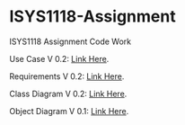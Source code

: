 # ISYS1118-Assignment
ISYS1118 Assignment Code Work

Use Case V 0.2: [Link Here](https://www.lucidchart.com/documents/edit/4d00b879-506e-4a54-8130-4c23c057e689/0?shared=true&).

Requirements V 0.2: [Link Here](https://docs.google.com/document/d/1_UUQvzGux8CgvuGDTjzaOj2fAwgPxGPk-QBVuhBfI1k/edit).

Class Diagram V 0.2: [Link Here](https://www.lucidchart.com/documents/edit/23d6efa7-b168-40b8-8a70-895b0802c46a/3?shared=true&).

Object Diagram V 0.1: [Link Here](https://www.lucidchart.com/invitations/accept/89956a6c-09a8-4151-b60f-7f3d4f680878).
